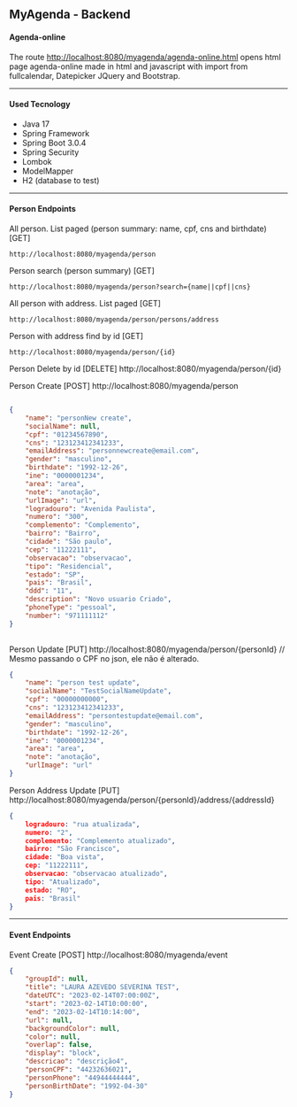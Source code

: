 
## MyAgenda - Backend

#### Agenda-online
The route <http://localhost:8080/myagenda/agenda-online.html> 
opens html page agenda-online made in html and javascript with import from fullcalendar, Datepicker JQuery and Bootstrap.
___
#### Used Tecnology
- Java 17
- Spring Framework
- Spring Boot 3.0.4
- Spring Security
- Lombok
- ModelMapper
- H2 (database to test)

___
#### Person Endpoints

All person. List paged (person summary: name, cpf, cns and birthdate) [GET]
```
http://localhost:8080/myagenda/person
```

Person search (person summary) [GET]
```
http://localhost:8080/myagenda/person?search={name||cpf||cns}
```

All person with address. List paged [GET]
```
http://localhost:8080/myagenda/person/persons/address
```

Person with address find by id [GET]
```
http://localhost:8080/myagenda/person/{id}
```

Person Delete by id [DELETE]
http://localhost:8080/myagenda/person/{id}

Person Create
 [POST] http://localhost:8080/myagenda/person
```json

{    
    "name": "personNew create",
    "socialName": null,
    "cpf": "01234567890",
    "cns": "123123412341233",
    "emailAddress": "personnewcreate@email.com",
    "gender": "masculino",
    "birthdate": "1992-12-26",
    "ine": "0000001234",
    "area": "area",
    "note": "anotação",
    "urlImage": "url",
    "logradouro": "Avenida Paulista",
    "numero": "300",
    "complemento": "Complemento",
    "bairro": "Bairro",
    "cidade": "São paulo",
    "cep": "11222111",
    "observacao": "observacao",
    "tipo": "Residencial",
    "estado": "SP",
    "pais": "Brasil",
    "ddd": "11",
    "description": "Novo usuario Criado",
    "phoneType": "pessoal",
    "number": "971111112"       
}
    
```

Person Update
[PUT] http://localhost:8080/myagenda/person/{personId}
    // Mesmo passando o CPF no json, ele não é alterado.
```json lines
{    
    "name": "person test update",
    "socialName": "TestSocialNameUpdate",
    "cpf": "00000000000",
    "cns": "123123412341233",
    "emailAddress": "persontestupdate@email.com",
    "gender": "masculino",
    "birthdate": "1992-12-26",
    "ine": "0000001234",
    "area": "area",
    "note": "anotação",
    "urlImage": "url"    
}
```
Person Address Update 
[PUT] http://localhost:8080/myagenda/person/{personId}/address/{addressId}
```json   
{    
    logradouro: "rua atualizada",
    numero: "2",
    complemento: "Complemento atualizado",
    bairro: "São Francisco",
    cidade: "Boa vista",
    cep: "11222111",
    observacao: "observacao atualizado",
    tipo: "Atualizado",
    estado: "RO",
    pais: "Brasil"
}
```
___
#### Event Endpoints

Event Create [POST] http://localhost:8080/myagenda/event
```json
{
    "groupId": null,
    "title": "LAURA AZEVEDO SEVERINA TEST",
    "dateUTC": "2023-02-14T07:00:00Z",
    "start": "2023-02-14T10:00:00",
    "end": "2023-02-14T10:14:00",
    "url": null,
    "backgroundColor": null,
    "color": null,
    "overlap": false,
    "display": "block",
    "descricao": "descrição4",        
    "personCPF": "44232636021",
    "personPhone": "44944444444",
    "personBirthDate": "1992-04-30"
}
```
